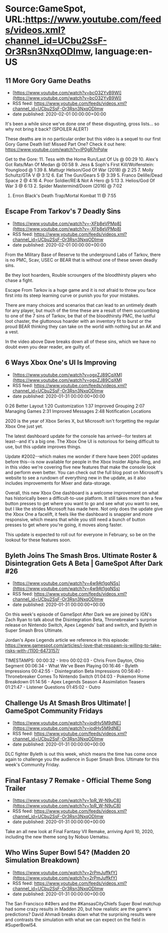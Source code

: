 # Source:GameSpot, URL:https://www.youtube.com/feeds/videos.xml?channel_id=UCbu2SsF-Or3Rsn3NxqODImw, language:en-US

## 11 More Gory Game Deaths
 - [https://www.youtube.com/watch?v=bcO32YvB9WI](https://www.youtube.com/watch?v=bcO32YvB9WI)
 - RSS feed: https://www.youtube.com/feeds/videos.xml?channel_id=UCbu2SsF-Or3Rsn3NxqODImw
 - date published: 2020-02-01 00:00:00+00:00

It's been a while since we've done one of these disgusting, gross lists... so why not bring it back? (SPOILER ALERT)

These deaths are in no particular order but this video is a sequel to our first Gory Game Death list! Missed Part One? Check it out here: https://www.youtube.com/watch?v=IP0gR7nPqIw


Get to the Gore:
11. Tess with the Home Run/Last Of Us @ 00:29
10. Alex's Got Rats/Man Of Medan @ 00:58
9. Jess & Soph's First Kill/Wolfenstein: Younglood @ 1:39
8. Mattugr Helson/God Of War (2018) @ 2:25
7. Molly Schultz/GTA V @ 3:12
6. Eat The Gun/Gears 5 @ 3:39
5. Franco Delille/Dead Space 2 @ 4:16
4. Poor Soldier/RE:& Not A Hero @ 5:13
3. Helios/God Of War 3 @ 6:13
2. Spider Mastermind/Doom (2016) @ 7:02
1. Erron Black's Death Trap/Mortal Kombat 11 @ 7:55

## Escape From Tarkov's 7 Deadly Sins
 - [https://www.youtube.com/watch?v=-XFb8eVPMp8](https://www.youtube.com/watch?v=-XFb8eVPMp8)
 - RSS feed: https://www.youtube.com/feeds/videos.xml?channel_id=UCbu2SsF-Or3Rsn3NxqODImw
 - date published: 2020-02-01 00:00:00+00:00

From the Military Base of Reserve to the underground Labs of Tarkov, there is no PMC, Scav, USEC or BEAR that is without one of these seven deadly sins. 

Be they loot hoarders, Rouble scroungers of the bloodthirsty players who chase a fight.

Escape From Tarkov is a huge game and it is not afraid to throw you face first into its steep learning curve or punish you for your mistakes.

There are many choices and scenarios that can lead to an untimely death for any player, but much of the time these are a result of them succumbing to one of the 7 sins of Tarkov, be that of the bloodthirsty PMC, the lustful loot chaster, the gluttonous hoarder with an inventory fit to burst or the proud BEAR thinking they can take on the world with nothing but an AK and a vest.

In the video above Dave breaks down all of these sins, which we have no doubt even you dear reader, are guilty of.

## 6 Ways Xbox One's UI Is Improving
 - [https://www.youtube.com/watch?v=ogxZJ89CqXM](https://www.youtube.com/watch?v=ogxZJ89CqXM)
 - RSS feed: https://www.youtube.com/feeds/videos.xml?channel_id=UCbu2SsF-Or3Rsn3NxqODImw
 - date published: 2020-01-31 00:00:00+00:00

0:26 Better Layout
1:20 Customization
1:37 Improved Grouping
2:07 Managing Games
2:31 Improved Messages
2:48 Notification Locations

2020 is the year of Xbox Series X, but Microsoft isn't forgetting the regular Xbox One just yet.

The latest dashboard update for the console has arrived--for testers at least--and it's a big one. The Xbox One UI is notorious for being difficult to use, but this update improves things.

Update #2002--which makes me wonder if there have been 2001 updates before this--is now available for people in the Xbox Insider Alpha-Ring, and in this video we're covering five new features that make the console look and perform even better. You can check out the full blog post on Microsoft's website to see a rundown of everything new in the update, as it also includes improvements for Mixer and data-storage.

Overall, this new Xbox One dashboard is a welcome improvement on what has historically been a difficult-to-use platform. It still takes more than a few button presses to get where you want to go and see what you want to see, but I like the strides Microsoft has made here. Not only does the update give the Xbox One a facelift, it feels like the dashboard is snappier and more responsive, which means that while you still need a bunch of button presses to get where you're going, it moves along faster.

This update is expected to roll out for everyone in February, so be on the lookout for these features soon.

## Byleth Joins The Smash Bros. Ultimate Roster & Disintegration Gets A Beta | GameSpot After Dark #26
 - [https://www.youtube.com/watch?v=4w9At1gqNSs](https://www.youtube.com/watch?v=4w9At1gqNSs)
 - RSS feed: https://www.youtube.com/feeds/videos.xml?channel_id=UCbu2SsF-Or3Rsn3NxqODImw
 - date published: 2020-01-31 00:00:00+00:00

On this week's episode of GameSpot After Dark we are joined by IGN's Zach Ryan to talk about the Disintegration Beta, Thronebreaker's surprise release on Nintendo Switch, Apex Legends' bait and switch, and Byleth in Super Smash Bros Ultimate.

Jordan's Apex Legends article we reference in this episode: https://www.gamespot.com/articles/i-love-that-respawn-is-willing-to-take-risks-with-/1100-6473157/

TIMESTAMPS: 
00:00:32 - Intro
00:02:03 - Chris From Dayton, Ohio Segment
00:06:34 - What We've Been Playing
00:16:46 - Byleth Impressions
00:42:55 - Disintegration Beta Impressions
00:56:40 - Thronebreaker Comes To Nintendo Switch
01:04:03 - Pokemon Home Breakdown
01:14:56 - Apex Legends Season 4 Assimilation Teasers 
01:21:47 - Listener Questions
01:45:02 - Outro

## Challenge Us At Smash Bros Ultimate! | GameSpot Community Fridays
 - [https://www.youtube.com/watch?v=iodHv5M9dNE](https://www.youtube.com/watch?v=iodHv5M9dNE)
 - RSS feed: https://www.youtube.com/feeds/videos.xml?channel_id=UCbu2SsF-Or3Rsn3NxqODImw
 - date published: 2020-01-31 00:00:00+00:00

DLC fighter Byleth is out this week, which means the time has come once again to challenge you the audience in Super Smash Bros. Ultimate for this week's Community Friday.

## Final Fantasy 7 Remake - Official Theme Song Trailer
 - [https://www.youtube.com/watch?v=1pR_W-N9uC8](https://www.youtube.com/watch?v=1pR_W-N9uC8)
 - RSS feed: https://www.youtube.com/feeds/videos.xml?channel_id=UCbu2SsF-Or3Rsn3NxqODImw
 - date published: 2020-01-31 00:00:00+00:00

Take an all new look at Final Fantasy VII Remake, arriving April 10, 2020, including the new theme song by Nobuo Uematsu.

## Who Wins Super Bowl 54? (Madden 20 Simulation Breakdown)
 - [https://www.youtube.com/watch?v=2rPmJuffkfY](https://www.youtube.com/watch?v=2rPmJuffkfY)
 - RSS feed: https://www.youtube.com/feeds/videos.xml?channel_id=UCbu2SsF-Or3Rsn3NxqODImw
 - date published: 2020-01-31 00:00:00+00:00

The San Francisco #49ers and the #KansasCityChiefs Super Bowl matchup had some crazy results in Madden 20, but how realistic are the game's predictions? David Ahmadi breaks down what the surprising results were and contrasts the simulation with what we can expect on the field in #SuperBowl54.

